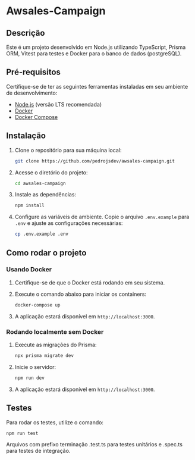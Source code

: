 # Awsales-Campaign

## Descrição
Este é um projeto desenvolvido em Node.js utilizando TypeScript, Prisma ORM, Vitest para testes e Docker para o banco de dados (postgreSQL).

## Pré-requisitos
Certifique-se de ter as seguintes ferramentas instaladas em seu ambiente de desenvolvimento:
- [Node.js](https://nodejs.org/) (versão LTS recomendada)
- [Docker](https://www.docker.com/)
- [Docker Compose](https://docs.docker.com/compose/)

## Instalação

1. Clone o repositório para sua máquina local:
    ```bash
    git clone https://github.com/pedrojsdev/awsales-campaign.git
    ```

2. Acesse o diretório do projeto:
    ```bash
    cd awsales-campaign
    ```

3. Instale as dependências:
    ```bash
    npm install
    ```

4. Configure as variáveis de ambiente. Copie o arquivo `.env.example` para `.env` e ajuste as configurações necessárias:
    ```bash
    cp .env.example .env
    ```

## Como rodar o projeto

### Usando Docker

1. Certifique-se de que o Docker está rodando em seu sistema.
   
2. Execute o comando abaixo para iniciar os containers:
    ```bash
    docker-compose up
    ```

3. A aplicação estará disponível em `http://localhost:3000`.

### Rodando localmente sem Docker

1. Execute as migrações do Prisma:
    ```bash
    npx prisma migrate dev
    ```

2. Inicie o servidor:
    ```bash
    npm run dev
    ```

3. A aplicação estará disponível em `http://localhost:3000`.

## Testes

Para rodar os testes, utilize o comando:

```bash
npm run test
```

Arquivos com prefixo terminação .test.ts para testes unitários e .spec.ts para testes de integração.
